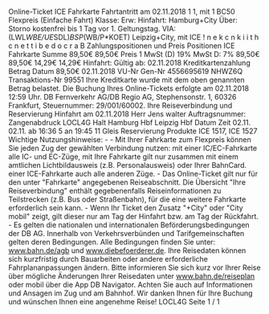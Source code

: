 Online-Ticket ICE Fahrkarte Fahrtantritt am 02.11.2018 1 1, mit 1 BC50 Flexpreis (Einfache Fahrt) Klasse: Erw: Hinfahrt: Hamburg+City Über: Storno kostenfrei bis 1 Tag vor 1. Geltungstag. VIA: (LWL*WBE/UE*SDL)*BSP*(WB/P*KOET) Leipzig+City, mit ICE ! n e k c n k i i t h c n e t t i b e d o c r a B Zahlungspositionen und Preis Positionen ICE Fahrkarte Summe 89,50€ 89,50€ Preis 1 MwSt (D) 19% MwSt D: 7% 89,50€ 89,50€ 14,29€ 14,29€ Hinfahrt: Gültig ab: 02.11.2018 Kreditkartenzahlung Betrag Datum 89,50€ 02.11.2018 VU-Nr Gen-Nr 4556695619 NHWZ6Q Transaktions-Nr 99551 Ihre Kreditkarte wurde mit dem oben genannten Betrag belastet. Die Buchung Ihres Online-Tickets erfolgte am 02.11.2018 12:59 Uhr. DB Fernverkehr AG/DB Regio AG, Stephensonstr. 1, 60326 Frankfurt, Steuernummer: 29/001/60002. Ihre Reiseverbindung und Reservierung Hinfahrt am 02.11.2018 Herr Jens walter Auftragsnummer: Zangenabdruck LOCL4G Halt Hamburg Hbf Leipzig Hbf Datum Zeit 02.11. 02.11. ab 16:36 5 an 19:45 11 Gleis Reservierung Produkte ICE 1517, ICE 1527 Wichtige Nutzungshinweise: - - Mit Ihrer Fahrkarte zum Flexpreis können Sie jeden Zug der gewählten Verbindung nutzen: mit einer IC/EC-Fahrkarte alle IC- und EC-Züge, mit Ihre Fahrkarte gilt nur zusammen mit einem amtlichen Lichtbildausweis (z.B. Personalausweis) oder Ihrer BahnCard. einer ICE-Fahrkarte auch alle anderen Züge. - Das Online-Ticket gilt nur für den unter "Fahrkarte" angegebenen Reiseabschnitt. Die Übersicht "Ihre Reiseverbindung" enthält gegebenenfalls Reiseinformationen zu Teilstrecken (z.B. Bus oder Straßenbahn), für die eine weitere Fahrkarte erforderlich sein kann. - Wenn Ihr Ticket den Zusatz "+City" oder "City mobil" zeigt, gilt dieser nur am Tag der Hinfahrt bzw. am Tag der Rückfahrt. - Es gelten die nationalen und internationalen Beförderungsbedingungen der DB AG. Innerhalb von Verkehrsverbünden und Tarifgemeinschaften gelten deren Bedingungen. Alle Bedingungen finden Sie unter: www.bahn.de/agb und www.diebefoerderer.de. Ihre Reisedaten können sich kurzfristig durch Bauarbeiten oder andere erforderliche Fahrplananpassungen ändern. Bitte informieren Sie sich kurz vor Ihrer Reise über mögliche Änderungen Ihrer Reisedaten unter www.bahn.de/reiseplan oder mobil über die App DB Navigator. Achten Sie auch auf Informationen und Ansagen im Zug und am Bahnhof. Wir danken Ihnen für Ihre Buchung und wünschen Ihnen eine angenehme Reise! LOCL4G Seite 1 / 1